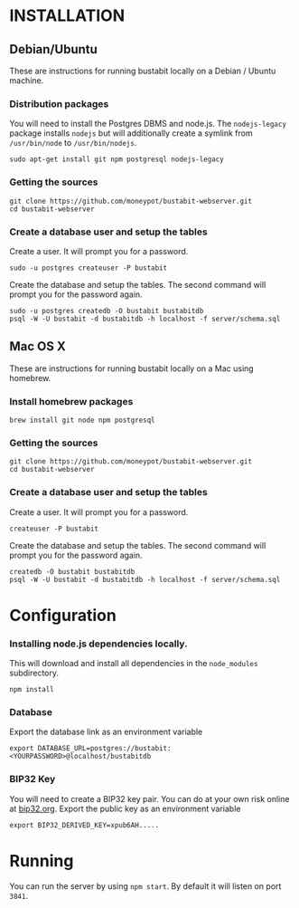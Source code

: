 INSTALLATION
============

Debian/Ubuntu
-------------

These are instructions for running bustabit locally on a Debian / Ubuntu machine.

### Distribution packages

You will need to install the Postgres DBMS and node.js. The `nodejs-legacy`
package installs `nodejs` but will additionally create a symlink from
`/usr/bin/node` to `/usr/bin/nodejs`.

    sudo apt-get install git npm postgresql nodejs-legacy

### Getting the sources

    git clone https://github.com/moneypot/bustabit-webserver.git
    cd bustabit-webserver

### Create a database user and setup the tables

Create a user. It will prompt you for a password.

    sudo -u postgres createuser -P bustabit

Create the database and setup the tables. The second command will prompt you
for the password again.

    sudo -u postgres createdb -O bustabit bustabitdb
    psql -W -U bustabit -d bustabitdb -h localhost -f server/schema.sql

Mac OS X
--------

These are instructions for running bustabit locally on a Mac using homebrew.

### Install homebrew packages

    brew install git node npm postgresql

### Getting the sources

    git clone https://github.com/moneypot/bustabit-webserver.git
    cd bustabit-webserver

### Create a database user and setup the tables

Create a user. It will prompt you for a password.

    createuser -P bustabit

Create the database and setup the tables. The second command will prompt you
for the password again.

    createdb -O bustabit bustabitdb
    psql -W -U bustabit -d bustabitdb -h localhost -f server/schema.sql


Configuration
=============

### Installing node.js dependencies locally.

This will download and install all dependencies in the `node_modules` subdirectory.

    npm install

### Database

Export the database link as an environment variable

    export DATABASE_URL=postgres://bustabit:<YOURPASSWORD>@localhost/bustabitdb

### BIP32 Key

You will need to create a BIP32 key pair. You can do at your own risk online at [bip32.org](http://bip32.org/). Export the public key as an environment variable

    export BIP32_DERIVED_KEY=xpub6AH.....


Running
=======

You can run the server by using `npm start`. By default it will listen on port `3841`.

